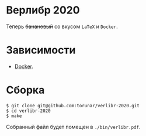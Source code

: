 # Верлибр 2020

Теперь ~~банановый~~ со вкусом `LaTeX` и `Docker`.

# Зависимости

* [Docker](https://docs.docker.com/get-docker/).

# Сборка

```
$ git clone git@github.com:torunar/verlibr-2020.git
$ cd verlibr-2020
$ make
```

Собранный файл будет помещен в `./bin/verlibr.pdf`.
